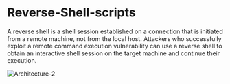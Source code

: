 # Reverse-Shell-scripts
A reverse shell is a shell session established on a connection that is initiated from a remote machine, not from the local host. Attackers who successfully exploit a remote command execution vulnerability can use a reverse shell to obtain an interactive shell session on the target machine and continue their execution.

![Architecture-2](https://user-images.githubusercontent.com/13198518/138933225-e9160bd6-5c99-476b-bcf0-36c705abbc38.png)


